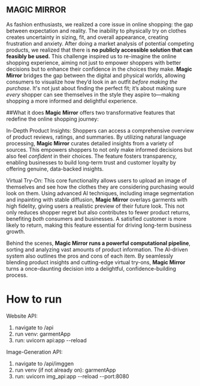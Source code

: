 ## MAGIC MIRROR

As fashion enthusiasts, we realized a core issue in online shopping: the gap between expectation and reality. The inability to physically try on clothes creates uncertainty in sizing, fit, and overall appearance, creating frustration and anxiety. After doing a market analysis of potential competing products, we realized that there is **no publicly accessible solution that can feasibly be used.**
This challenge inspired us to re-imagine the online shopping experience, aiming not just to empower shoppers with better decisions but to enhance their confidence in the choices they make. **Magic Mirror** bridges the gap between the digital and physical worlds, allowing consumers to visualize how they’d look in an outfit _before making the purchase_. It's not just about finding the perfect fit; it’s about making sure _every_ shopper can see themselves in the style they aspire to—making shopping a more informed and delightful experience.

##What it does
**Magic Mirror** offers two transformative features that redefine the online shopping journey:

In-Depth Product Insights: Shoppers can access a comprehensive overview of product reviews, ratings, and summaries. By utilizing natural language processing, **Magic Mirror** curates detailed insights from a variety of sources. This empowers shoppers to not only make informed decisions but also feel _confident_ in their choices. The feature fosters transparency, enabling businesses to build long-term trust and customer loyalty by offering genuine, data-backed insights.

Virtual Try-On: This core functionality allows users to upload an image of themselves and see how the clothes they are considering purchasing would look on them. Using advanced AI techniques, including image segmentation and inpainting with stable diffusion, **Magic Mirror** overlays garments with high fidelity, giving users a realistic preview of their future look. This not only reduces shopper regret but also contributes to fewer product returns, benefiting _both_ consumers and businesses. A satisfied customer is more likely to return, making this feature essential for driving long-term business growth.

Behind the scenes, **Magic Mirror runs a powerful computational pipeline**, sorting and analyzing vast amounts of product information. The AI-driven system also outlines the pros and cons of each item. By seamlessly blending product insights and cutting-edge virtual try-ons, **Magic Mirror** turns a once-daunting decision into a delightful, confidence-building process.

# How to run
Website API:
1. navigate to /api
2. run venv: garmentApp
3. run: uvicorn api:app --reload

Image-Generation API:
1. navigate to /api/imggen
2. run venv (if not already on): garmentApp
3. run: uvicorn img_api:app --reload --port:8080
